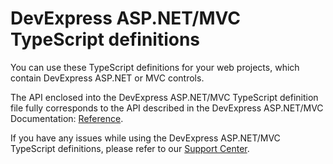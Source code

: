 # DevExpress ASP.NET/MVC TypeScript definitions

You can use these TypeScript definitions for your web projects, which contain
DevExpress ASP.NET or MVC controls.

The API enclosed into the DevExpress ASP.NET/MVC TypeScript definition file
fully corresponds to the API described in the DevExpress ASP.NET/MVC
Documentation:
[Reference](https://documentation.devexpress.com/#AspNet/DevExpressWebScripts).

If you have any issues while using the DevExpress ASP.NET/MVC TypeScript
definitions, please refer to our
[Support Center](https://www.devexpress.com/Support/Center/Question/List/1).

